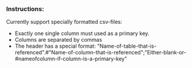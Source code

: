 ### Instructions:
Currently support specially formatted csv-files:

- Exactly one single column must used as a primary key.
- Columns are separated by commas
- The header has a special format: "Name-of-table-that-is-referenced".#"Name-of-column-that-is-referenced";"Either-blank-or-#nameofcolumn-if-column-is-a-primary-key"